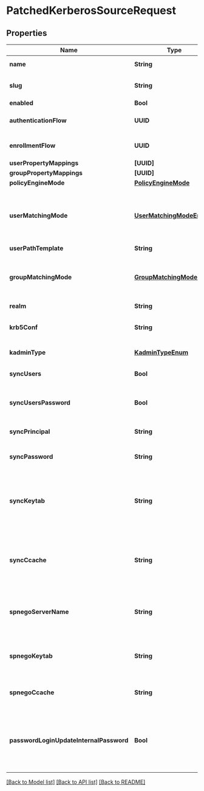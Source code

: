 # PatchedKerberosSourceRequest

## Properties
Name | Type | Description | Notes
------------ | ------------- | ------------- | -------------
**name** | **String** | Source&#39;s display Name. | [optional] 
**slug** | **String** | Internal source name, used in URLs. | [optional] 
**enabled** | **Bool** |  | [optional] 
**authenticationFlow** | **UUID** | Flow to use when authenticating existing users. | [optional] 
**enrollmentFlow** | **UUID** | Flow to use when enrolling new users. | [optional] 
**userPropertyMappings** | **[UUID]** |  | [optional] 
**groupPropertyMappings** | **[UUID]** |  | [optional] 
**policyEngineMode** | [**PolicyEngineMode**](PolicyEngineMode.md) |  | [optional] 
**userMatchingMode** | [**UserMatchingModeEnum**](UserMatchingModeEnum.md) | How the source determines if an existing user should be authenticated or a new user enrolled. | [optional] 
**userPathTemplate** | **String** |  | [optional] 
**groupMatchingMode** | [**GroupMatchingModeEnum**](GroupMatchingModeEnum.md) | How the source determines if an existing group should be used or a new group created. | [optional] 
**realm** | **String** | Kerberos realm | [optional] 
**krb5Conf** | **String** | Custom krb5.conf to use. Uses the system one by default | [optional] 
**kadminType** | [**KadminTypeEnum**](KadminTypeEnum.md) | KAdmin server type | [optional] 
**syncUsers** | **Bool** | Sync users from Kerberos into authentik | [optional] 
**syncUsersPassword** | **Bool** | When a user changes their password, sync it back to Kerberos | [optional] 
**syncPrincipal** | **String** | Principal to authenticate to kadmin for sync. | [optional] 
**syncPassword** | **String** | Password to authenticate to kadmin for sync | [optional] 
**syncKeytab** | **String** | Keytab to authenticate to kadmin for sync. Must be base64-encoded or in the form TYPE:residual | [optional] 
**syncCcache** | **String** | Credentials cache to authenticate to kadmin for sync. Must be in the form TYPE:residual | [optional] 
**spnegoServerName** | **String** | Force the use of a specific server name for SPNEGO. Must be in the form HTTP@hostname | [optional] 
**spnegoKeytab** | **String** | SPNEGO keytab base64-encoded or path to keytab in the form FILE:path | [optional] 
**spnegoCcache** | **String** | Credential cache to use for SPNEGO in form type:residual | [optional] 
**passwordLoginUpdateInternalPassword** | **Bool** | If enabled, the authentik-stored password will be updated upon login with the Kerberos password backend | [optional] 

[[Back to Model list]](../README.md#documentation-for-models) [[Back to API list]](../README.md#documentation-for-api-endpoints) [[Back to README]](../README.md)


